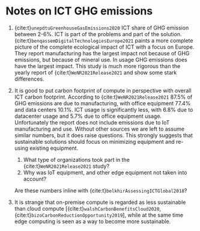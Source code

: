 # Notes on ICT GHG emissions

1. {cite:t}`unepdtuGreenhouseGasEmissions2020` ICT share of GHG emission between 2-6%. ICT is part of the problems and part of the solution. {cite:t}`benqassemDigitalTechnologiesEurope2021` paints a more complete picture of the complete ecological impact of ICT with a focus on Europe. They report manufacturing has the largest impact not because of GHG emissions, but because of mineral use. In usage GHG emissions does have the largest impact. This study is much more rigorous than the yearly report of {cite:t}`WeNR2021Release2021` and show some stark differences.
2. It is good to put carbon footprint of compute in perspective with overall ICT carbon footprint. According to {cite:t}`WeNR2021Release2021` 87.5% of GHG
emissions are due to manufacturing, with office equipment 77.4% and data centers 10.1%. ICT usage is significantly less, with 6.8% due to datacenter usage and 5.7% due to office equipment usage. 
Unfortunately the report does not include emissions due to IoT manufacturing and use. Without other sources we are left to assume similar numbers, but it does raise questions.
This strongly suggests that sustainable solutions should focus on minimizing equipment and re-using existing equipment.
    1. What type of organizations took part in the {cite:t}`WeNR2021Release2021` study?
    2. Why was IoT equipment, and other edge equipment not taken into account?
    
    Are these numbers inline with {cite:t}`belkhirAssessingICTGlobal2018`?
    
3. It is strange that on-premise compute is regarded as less sustainable than cloud compute [{cite:t}`walshCarbonBenefitsCloud2020`, {cite:t}`bizoCarbonReductionOpportunity2019`], while at the same time edge computing is seen as a way to become more sustainable.